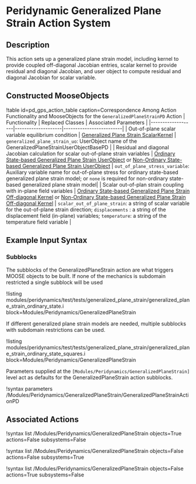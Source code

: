 # Peridynamic Generalized Plane Strain Action System

## Description

This action sets up a generalized plane strain model, including kernel to provide coupled off-diagonal Jacobian entries, scalar kernel to provide residual and diagonal Jacobian, and user object to compute residual and diagonal Jacobian for scalar variable.

## Constructed MooseObjects

!table id=pd_gps_action_table caption=Correspondence Among Action Functionality and MooseObjects for the `GeneralizedPlaneStrainPD` Action
| Functionality     | Replaced Classes   | Associated Parameters   |
|-------------------|--------------------|-------------------------|
| Out-of-plane scalar variable equilibrium condition | [Generalized Plane Strain ScalarKernel](/GeneralizedPlaneStrainPD.md) | `generalized_plane_strain_uo`: UserObject name of the GeneralizedPlaneStrainUserObjectBasePD |
| Residual and diagonal Jacobian calculation for scalar out-of-plane strain variables | [Ordinary State-based Generalized Plane Strain UserObject](/GeneralizedPlaneStrainUserObjectOSPD.md) or [Non-Ordinary State-based Generalized Plane Strain UserObject](/GeneralizedPlaneStrainUserObjectNOSPD.md) | `out_of_plane_stress_variable`: Auxiliary variable name for out-of-plane stress for ordinary state-based generalized plane strain model; or `none` is required for non-ordinary state-based generalized plane strain model|
| Scalar out-of-plan strain coupling with in-plane field variables | [Ordinary State-based Generalized Plane Strain Off-diagonal Kernel](/GeneralizedPlaneStrainOffDiagOSPD.md) or [Non-Ordinary State-based Generalized Plane Strain Off-diagonal Kernel](/GeneralizedPlaneStrainOffDiagNOSPD.md) | `scalar_out_of_plane_strain`: a string of scalar variable for the out-of-plane strain direction; `displacements` : a string of the displacement field (in-plane) variables; `temperature`: a string of the temperature field variable |

## Example Input Syntax

### Subblocks

The subblocks of the GeneralizedPlaneStrain action are what triggers MOOSE objects to be built.
If none of the mechanics is subdomain restricted a single subblock will be used

!listing modules/peridynamics/test/tests/generalized_plane_strain/generalized_plane_strain_ordinary_state.i block=Modules/Peridynamics/GeneralizedPlaneStrain

If different generalized plane strain models are needed, multiple subblocks with subdomain restrictions
can be used.

!listing modules/peridynamics/test/tests/generalized_plane_strain/generalized_plane_strain_ordinary_state_squares.i block=Modules/Peridynamics/GeneralizedPlaneStrain

Parameters supplied at the `[Modules/Peridynamics/GeneralizedPlaneStrain]` level act as defaults for the GeneralizedPlaneStrain action subblocks.

!syntax parameters /Modules/Peridynamics/GeneralizedPlaneStrain/GeneralizedPlaneStrainActionPD


## Associated Actions

!syntax list /Modules/Peridynamics/GeneralizedPlaneStrain objects=True actions=False subsystems=False

!syntax list /Modules/Peridynamics/GeneralizedPlaneStrain objects=False actions=False subsystems=True

!syntax list /Modules/Peridynamics/GeneralizedPlaneStrain objects=False actions=True subsystems=False
